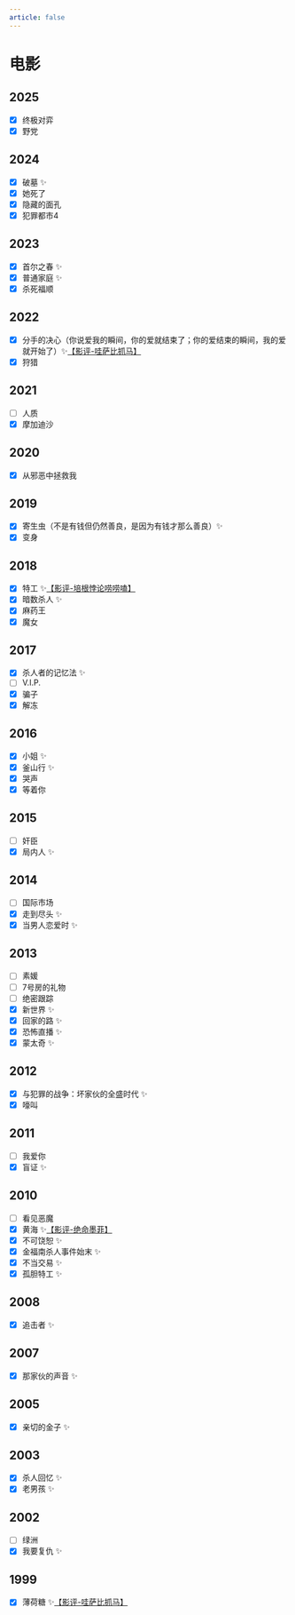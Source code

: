```yaml
---
article: false
---
```


# 电影

## 2025

- [x] 终极对弈
- [x] 野党

## 2024

- [x] 破墓 ✨
- [x] 她死了
- [x] 隐藏的面孔
- [x] 犯罪都市4

## 2023

- [x] 首尔之春 ✨
- [x] 普通家庭 ✨
- [x] 杀死福顺

## 2022

- [x] 分手的决心（你说爱我的瞬间，你的爱就结束了；你的爱结束的瞬间，我的爱就开始了）✨[【影评-哇萨比抓马】](https://www.bilibili.com/video/BV1Yt4y1K71c/)
- [x] 狩猎

## 2021

- [ ] 人质
- [x] 摩加迪沙

## 2020

- [x] 从邪恶中拯救我

## 2019

- [x] 寄生虫（不是有钱但仍然善良，是因为有钱才那么善良）✨
- [x] 变身

## 2018

- [x] 特工 ✨[【影评-培根悖论唠唠嗑】](https://www.bilibili.com/video/BV1be411g7CK/)
- [x] 暗数杀人 ✨
- [x] 麻药王
- [x] 魔女

## 2017

- [x] 杀人者的记忆法 ✨
- [ ] V.I.P.
- [x] 骗子
- [x] 解冻

## 2016

- [x] 小姐 ✨
- [x] 釜山行 ✨
- [x] 哭声
- [x] 等着你

## 2015

- [ ] 奸臣
- [x] 局内人 ✨

## 2014

- [ ] 国际市场
- [x] 走到尽头 ✨
- [x] 当男人恋爱时 ✨

## 2013

- [ ] 素媛
- [ ] 7号房的礼物
- [ ] 绝密跟踪
- [x] 新世界 ✨
- [x] 回家的路 ✨
- [x] 恐怖直播 ✨
- [x] 蒙太奇 ✨

## 2012

- [x] 与犯罪的战争：坏家伙的全盛时代 ✨
- [x] 嚎叫

## 2011

- [ ] 我爱你
- [x] 盲证 ✨

## 2010

- [ ] 看见恶魔
- [x] 黄海 ✨[【影评-绝命墨菲】](https://www.bilibili.com/video/BV1jbwHenE4C/)
- [x] 不可饶恕 ✨
- [x] 金福南杀人事件始末 ✨
- [x] 不当交易 ✨
- [x] 孤胆特工 ✨

## 2008

- [x] 追击者 ✨

## 2007

- [x] 那家伙的声音 ✨

## 2005

- [x] 亲切的金子 ✨

## 2003

- [x] 杀人回忆 ✨
- [x] 老男孩 ✨

## 2002

- [ ] 绿洲
- [x] 我要复仇 ✨

## 1999

- [x] 薄荷糖 ✨[【影评-哇萨比抓马】](https://www.bilibili.com/video/BV1Ym421J7J1/)